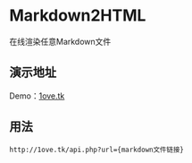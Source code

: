 # Markdown2HTML

在线渲染任意Markdown文件

## 演示地址

Demo：[1ove.tk](http://1ove.tk/)

## 用法

`http://1ove.tk/api.php?url={markdown文件链接}`

